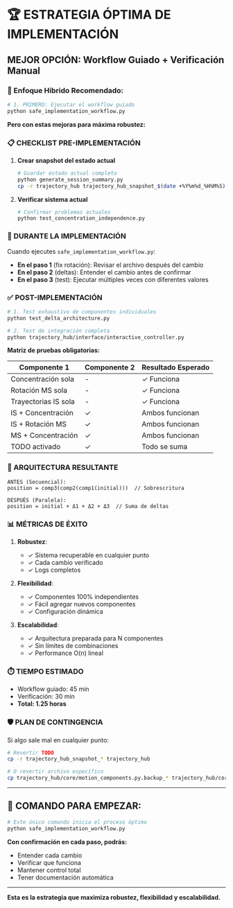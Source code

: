 # 🏆 ESTRATEGIA ÓPTIMA DE IMPLEMENTACIÓN

## MEJOR OPCIÓN: Workflow Guiado + Verificación Manual

### 🎯 Enfoque Híbrido Recomendado:

```bash
# 1. PRIMERO: Ejecutar el workflow guiado
python safe_implementation_workflow.py
```

**Pero con estas mejoras para máxima robustez:**

### 📋 CHECKLIST PRE-IMPLEMENTACIÓN

1. **Crear snapshot del estado actual**
   ```bash
   # Guardar estado actual completo
   python generate_session_summary.py
   cp -r trajectory_hub trajectory_hub_snapshot_$(date +%Y%m%d_%H%M%S)
   ```

2. **Verificar sistema actual**
   ```bash
   # Confirmar problemas actuales
   python test_concentration_independence.py
   ```

### 🔧 DURANTE LA IMPLEMENTACIÓN

Cuando ejecutes `safe_implementation_workflow.py`:

- **En el paso 1** (fix rotación): Revisar el archivo después del cambio
- **En el paso 2** (deltas): Entender el cambio antes de confirmar
- **En el paso 3** (test): Ejecutar múltiples veces con diferentes valores

### ✅ POST-IMPLEMENTACIÓN

```bash
# 1. Test exhaustivo de componentes individuales
python test_delta_architecture.py

# 2. Test de integración completa
python trajectory_hub/interface/interactive_controller.py
```

**Matriz de pruebas obligatorias:**

| Componente 1 | Componente 2 | Resultado Esperado |
|--------------|--------------|-------------------|
| Concentración sola | - | ✓ Funciona |
| Rotación MS sola | - | ✓ Funciona |
| Trayectorias IS sola | - | ✓ Funciona |
| IS + Concentración | ✓ | Ambos funcionan |
| IS + Rotación MS | ✓ | Ambos funcionan |
| MS + Concentración | ✓ | Ambos funcionan |
| TODO activado | ✓ | Todo se suma |

### 🚀 ARQUITECTURA RESULTANTE

```
ANTES (Secuencial):
position = comp3(comp2(comp1(initial)))  // Sobrescritura

DESPUÉS (Paralela):
position = initial + Δ1 + Δ2 + Δ3  // Suma de deltas
```

### 📊 MÉTRICAS DE ÉXITO

1. **Robustez**: 
   - ✓ Sistema recuperable en cualquier punto
   - ✓ Cada cambio verificado
   - ✓ Logs completos

2. **Flexibilidad**:
   - ✓ Componentes 100% independientes
   - ✓ Fácil agregar nuevos componentes
   - ✓ Configuración dinámica

3. **Escalabilidad**:
   - ✓ Arquitectura preparada para N componentes
   - ✓ Sin límites de combinaciones
   - ✓ Performance O(n) lineal

### ⏱️ TIEMPO ESTIMADO

- Workflow guiado: 45 min
- Verificación: 30 min
- **Total: 1.25 horas**

### 🛡️ PLAN DE CONTINGENCIA

Si algo sale mal en cualquier punto:

```bash
# Revertir TODO
cp -r trajectory_hub_snapshot_* trajectory_hub

# O revertir archivo específico
cp trajectory_hub/core/motion_components.py.backup_* trajectory_hub/core/motion_components.py
```

---

## 🎯 COMANDO PARA EMPEZAR:

```bash
# Este único comando inicia el proceso óptimo
python safe_implementation_workflow.py
```

**Con confirmación en cada paso, podrás:**
- Entender cada cambio
- Verificar que funciona
- Mantener control total
- Tener documentación automática

---

**Esta es la estrategia que maximiza robustez, flexibilidad y escalabilidad.**